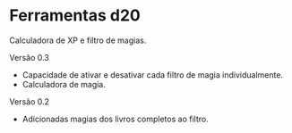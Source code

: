 # Ferramentas d20
Calculadora de XP e filtro de magias. 

Versão 0.3
+ Capacidade de ativar e desativar cada filtro de magia individualmente. 
+ Calculadora de magia.

Versão 0.2
+ Adicionadas magias dos livros completos ao filtro. 